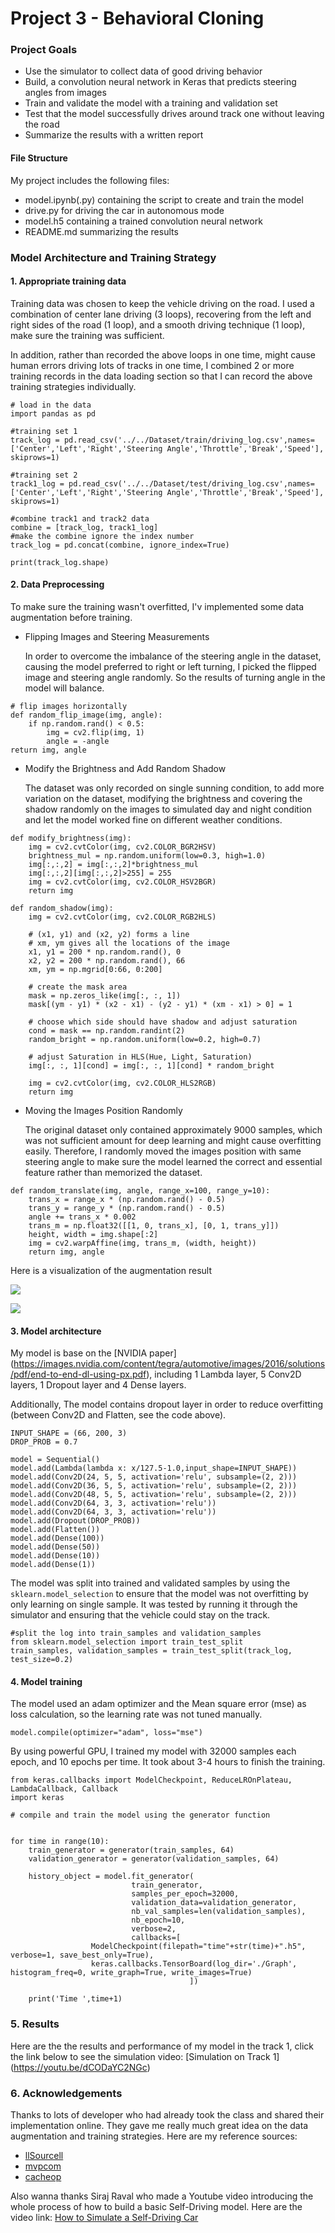 # Project 3 - Behavioral Cloning

### Project Goals
* Use the simulator to collect data of good driving behavior
* Build, a convolution neural network in Keras that predicts steering angles from images
* Train and validate the model with a training and validation set
* Test that the model successfully drives around track one without leaving the road
* Summarize the results with a written report

#### File Structure

My project includes the following files:

- model.ipynb(.py) containing the script to create and train the model
- drive.py for driving the car in autonomous mode
- model.h5 containing a trained convolution neural network 
- README.md summarizing the results

### Model Architecture and Training Strategy

#### 1. Appropriate training data

Training data was chosen to keep the vehicle driving on the road. I used a combination of center lane driving (3 loops), recovering from the left and right sides of the road (1 loop), and a smooth driving technique (1 loop), make sure the training was sufficient. 

In addition, rather than recorded the above loops in one time, might cause human errors driving lots of tracks in one time, I combined 2 or more training records in the data loading section so that I can record the above training strategies individually.

```
# load in the data
import pandas as pd

#training set 1
track_log = pd.read_csv('../../Dataset/train/driving_log.csv',names=['Center','Left','Right','Steering Angle','Throttle','Break','Speed'], skiprows=1)

#training set 2
track1_log = pd.read_csv('../../Dataset/test/driving_log.csv',names=['Center','Left','Right','Steering Angle','Throttle','Break','Speed'], skiprows=1)

#combine track1 and track2 data
combine = [track_log, track1_log]
#make the combine ignore the index number
track_log = pd.concat(combine, ignore_index=True) 

print(track_log.shape)
```

#### 2. Data Preprocessing

To make sure the training wasn't overfitted, I'v implemented some data augmentation before training. 


- Flipping Images and Steering Measurements

    In order to overcome the imbalance of the steering angle in the dataset, causing the model preferred to right or left turning, I picked the flipped image and steering angle randomly. So the results of turning angle in the model will balance.

	 
```
# flip images horizontally
def random_flip_image(img, angle):
    if np.random.rand() < 0.5:
	    img = cv2.flip(img, 1)
	    angle = -angle
return img, angle
```

- Modify the Brightness and Add Random Shadow

	The dataset was only recorded on single sunning condition, to add more variation on the dataset, modifying the brightness and covering the shadow randomly on the images to simulated day and night condition and let the model worked fine on different weather conditions.


```
def modify_brightness(img):
    img = cv2.cvtColor(img, cv2.COLOR_BGR2HSV)
    brightness_mul = np.random.uniform(low=0.3, high=1.0)
    img[:,:,2] = img[:,:,2]*brightness_mul
    img[:,:,2][img[:,:,2]>255] = 255
    img = cv2.cvtColor(img, cv2.COLOR_HSV2BGR)
    return img
```

	
```
def random_shadow(img):
    img = cv2.cvtColor(img, cv2.COLOR_RGB2HLS)
    
    # (x1, y1) and (x2, y2) forms a line
    # xm, ym gives all the locations of the image
    x1, y1 = 200 * np.random.rand(), 0
    x2, y2 = 200 * np.random.rand(), 66
    xm, ym = np.mgrid[0:66, 0:200]
    
    # create the mask area
    mask = np.zeros_like(img[:, :, 1])
    mask[(ym - y1) * (x2 - x1) - (y2 - y1) * (xm - x1) > 0] = 1

    # choose which side should have shadow and adjust saturation
    cond = mask == np.random.randint(2)
    random_bright = np.random.uniform(low=0.2, high=0.7)

    # adjust Saturation in HLS(Hue, Light, Saturation)
    img[:, :, 1][cond] = img[:, :, 1][cond] * random_bright
    
    img = cv2.cvtColor(img, cv2.COLOR_HLS2RGB)
    return img
```

- Moving the Images Position Randomly

	The original dataset only contained approximately 9000 samples, which was not sufficient amount for deep learning and might cause overfitting easily. Therefore, I randomly moved the images position with same steering angle to make sure the model learned the correct and essential feature rather than memorized the dataset.
	
```
def random_translate(img, angle, range_x=100, range_y=10):
    trans_x = range_x * (np.random.rand() - 0.5)
    trans_y = range_y * (np.random.rand() - 0.5)
    angle += trans_x * 0.002
    trans_m = np.float32([[1, 0, trans_x], [0, 1, trans_y]])
    height, width = img.shape[:2]
    img = cv2.warpAffine(img, trans_m, (width, height))
    return img, angle
```

Here is a visualization of the augmentation result

![](Elements/1.png)

![](Elements/2.png)

#### 3. Model architecture 

My model is base on the [NVIDIA paper] (https://images.nvidia.com/content/tegra/automotive/images/2016/solutions/pdf/end-to-end-dl-using-px.pdf), including 1 Lambda layer, 5 Conv2D layers, 1 Dropout layer and 4 Dense layers.

Additionally, The model contains dropout layer in order to reduce overfitting (between Conv2D and Flatten, see the code above).

```
INPUT_SHAPE = (66, 200, 3)
DROP_PROB = 0.7

model = Sequential()
model.add(Lambda(lambda x: x/127.5-1.0,input_shape=INPUT_SHAPE))
model.add(Conv2D(24, 5, 5, activation='relu', subsample=(2, 2)))
model.add(Conv2D(36, 5, 5, activation='relu', subsample=(2, 2)))
model.add(Conv2D(48, 5, 5, activation='relu', subsample=(2, 2)))
model.add(Conv2D(64, 3, 3, activation='relu'))
model.add(Conv2D(64, 3, 3, activation='relu'))
model.add(Dropout(DROP_PROB))
model.add(Flatten())
model.add(Dense(100))
model.add(Dense(50))
model.add(Dense(10))
model.add(Dense(1))
```

The model was split into trained and validated samples by using the `sklearn.model_selection` to ensure that the model was not overfitting by only learning on single sample. It was tested by running it through the simulator and ensuring that the vehicle could stay on the track.

```
#split the log into train_samples and validation_samples
from sklearn.model_selection import train_test_split
train_samples, validation_samples = train_test_split(track_log, test_size=0.2)
```

#### 4. Model training

The model used an adam optimizer and the Mean square error (mse) as loss calculation, so the learning rate was not tuned manually.

```
model.compile(optimizer="adam", loss="mse")
```


By using powerful GPU, I trained my model with 32000 samples each epoch, and 10 epochs per time. It took about 3-4 hours to finish the training. 

```
from keras.callbacks import ModelCheckpoint, ReduceLROnPlateau, LambdaCallback, Callback
import keras

# compile and train the model using the generator function


for time in range(10):
    train_generator = generator(train_samples, 64)
    validation_generator = generator(validation_samples, 64)
    
    history_object = model.fit_generator(
                           train_generator, 
                           samples_per_epoch=32000,
	                       validation_data=validation_generator,
                           nb_val_samples=len(validation_samples),
                           nb_epoch=10,
                           verbose=2,
                           callbacks=[
                  ModelCheckpoint(filepath="time"+str(time)+".h5", verbose=1, save_best_only=True),
                  keras.callbacks.TensorBoard(log_dir='./Graph', histogram_freq=0, write_graph=True, write_images=True)
                                        ])
    
    print('Time ',time+1)
```

### 5. Results

Here are the the results and performance of my model in the track 1, click the link below to see the simulation video: 
[Simulation on Track 1] (https://youtu.be/dCODaYC2NGc)

### 6. Acknowledgements

Thanks to lots of developer who had already took the class and shared their implementation online. They gave me really much great idea on the data augmentation and training strategies. Here are my reference sources:

- [llSourcell](https://github.com/llSourcell/How_to_simulate_a_self_driving_car)
- [mvpcom](https://github.com/mvpcom/Udacity-CarND-Project-3)
- [cacheop](https://github.com/cacheop/CARND-AllTerms-projects/tree/master/CARND-Term1-projects/P3_CarND-Behavioral-Cloning)

Also wanna thanks Siraj Raval who made a Youtube video introducing the whole process of how to build a basic Self-Driving model. Here are the video link: [How to Simulate a Self-Driving Car](https://www.youtube.com/watch?v=EaY5QiZwSP4&feature=youtu.be)





